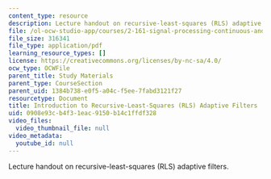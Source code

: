 ```yaml
---
content_type: resource
description: Lecture handout on recursive-least-squares (RLS) adaptive filters.
file: /ol-ocw-studio-app/courses/2-161-signal-processing-continuous-and-discrete-fall-2008/0908e93cb4f31eac9150b14c1ffdf328_rls.pdf
file_size: 316341
file_type: application/pdf
learning_resource_types: []
license: https://creativecommons.org/licenses/by-nc-sa/4.0/
ocw_type: OCWFile
parent_title: Study Materials
parent_type: CourseSection
parent_uid: 1384b738-e0f5-a04c-f5ee-7fabd3121f27
resourcetype: Document
title: Introduction to Recursive-Least-Squares (RLS) Adaptive Filters
uid: 0908e93c-b4f3-1eac-9150-b14c1ffdf328
video_files:
  video_thumbnail_file: null
video_metadata:
  youtube_id: null
---
```

Lecture handout on recursive-least-squares (RLS) adaptive filters.